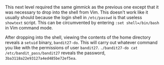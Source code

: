 This next level required the same gimmick as the previous one except that it
was necessary to drop into the shell from Vim. This doesn't work like it
usually should because the login shell in `/etc/passwd` is that useless
`showtext` script. This can be circumvented by entering `:set shell=/bin/bash`
in Vim command mode.

After dropping into the shell, viewing the contents of the home directory
reveals a `setuid` binary, `bandit27-do`. This will carry out whatever command
you like with the permissions of user `bandit27`. `./bandit27-do cat
/etc/bandit_pass/bandit27` reveals the password,
`3ba3118a22e93127a4ed485be72ef5ea`.
